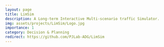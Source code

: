 ```yaml
---
layout: page
title: LimSim
description: A Long-term Interactive Multi-scenario traffic Simulator.
img: assets/projects/LimSim/Logo.jpg
importance: 1
category: Decision & Planning
redirect: https://github.com/PJLab-ADG/LimSim
---
```

